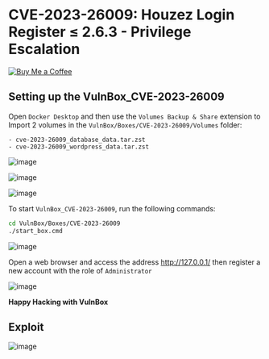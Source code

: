 # CVE-2023-26009: Houzez Login Register ≤ 2.6.3 - Privilege Escalation
[![Buy Me a Coffee](https://www.buymeacoffee.com/assets/img/custom_images/orange_img.png)](https://www.buymeacoffee.com/truocphan)

## Setting up the VulnBox_CVE-2023-26009
Open `Docker Desktop` and then use the `Volumes Backup & Share` extension to Import 2 volumes in the `VulnBox/Boxes/CVE-2023-26009/Volumes` folder:
```
- cve-2023-26009_database_data.tar.zst
- cve-2023-26009_wordpress_data.tar.zst
```

![image](https://user-images.githubusercontent.com/57470560/234829352-4b3259f1-24e8-4662-8e42-da8a54c49a9a.png)

![image](https://user-images.githubusercontent.com/57470560/234829615-6288ffce-c33d-40c8-ac2a-81ee3e68590a.png)

![image](https://user-images.githubusercontent.com/57470560/234829712-e9b480ff-9653-4edd-97d9-c57cee647a71.png)

To start `VulnBox_CVE-2023-26009`, run the following commands:
```bash
cd VulnBox/Boxes/CVE-2023-26009
./start_box.cmd
```

![image](https://user-images.githubusercontent.com/57470560/234830568-8047d391-17fd-4060-a1f7-9276beadd1f8.png)

Open a web browser and access the address http://127.0.0.1/ then register a new account with the role of `Administrator`

![image](https://user-images.githubusercontent.com/57470560/234831205-14266b5b-d3e9-47cd-a0a8-3e607279358f.png)

**Happy Hacking with VulnBox**

## Exploit

![image](https://user-images.githubusercontent.com/57470560/234812148-98397ea3-6685-4932-a7b3-0c226360563a.png)